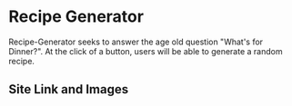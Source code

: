 # Recipe Generator

Recipe-Generator seeks to answer the age old question "What's for Dinner?". At the click of a button, users will be able to generate a random recipe.

## Site Link and Images
